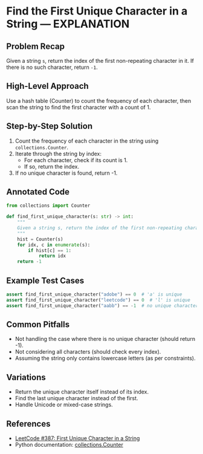 # Find the First Unique Character in a String — EXPLANATION

## Problem Recap
Given a string `s`, return the index of the first non-repeating character in it. If there is no such character, return `-1`.

## High-Level Approach
Use a hash table (Counter) to count the frequency of each character, then scan the string to find the first character with a count of 1.

## Step-by-Step Solution
1. Count the frequency of each character in the string using `collections.Counter`.
2. Iterate through the string by index:
    - For each character, check if its count is 1.
    - If so, return the index.
3. If no unique character is found, return -1.

## Annotated Code
```python
from collections import Counter

def find_first_unique_character(s: str) -> int:
    """
    Given a string s, return the index of the first non-repeating character in it. If there is no such character, return -1.
    """
    hist = Counter(s)
    for idx, c in enumerate(s):
        if hist[c] == 1:
            return idx
    return -1
```

## Example Test Cases
```python
assert find_first_unique_character("adobe") == 0  # 'a' is unique
assert find_first_unique_character("leetcode") == 0  # 'l' is unique
assert find_first_unique_character("aabb") == -1  # no unique character
```

## Common Pitfalls
- Not handling the case where there is no unique character (should return -1).
- Not considering all characters (should check every index).
- Assuming the string only contains lowercase letters (as per constraints).

## Variations
- Return the unique character itself instead of its index.
- Find the last unique character instead of the first.
- Handle Unicode or mixed-case strings.

## References
- [LeetCode #387: First Unique Character in a String](https://leetcode.com/problems/first-unique-character-in-a-string/)
- Python documentation: [collections.Counter](https://docs.python.org/3/library/collections.html#collections.Counter) 